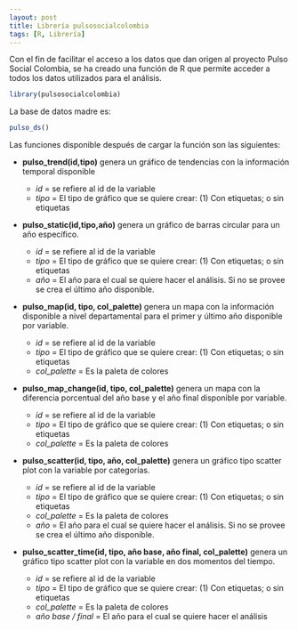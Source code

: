 ```yaml
---
layout: post
title: Librería pulsosocialcolombia
tags: [R, Librería]
---
```


Con el fin de facilitar el acceso a los datos que dan origen al proyecto Pulso Social Colombia, se ha creado una función de R que permite acceder a todos los datos utilizados para el análisis.

```R
library(pulsosocialcolombia)
```

La base de datos madre es:

```R
pulso_ds()
```

Las funciones disponible después de cargar la función son las siguientes:

* **pulso_trend(id,tipo)** genera un gráfico de tendencias con la información temporal disponible
  - *id* = se refiere al id de la variable
  - *tipo* = El tipo de gráfico que se quiere crear: (1) Con etiquetas; o sin etiquetas

* **pulso_static(id,tipo,año)** genera un gráfico de barras circular para un año específico.
  - *id* = se refiere al id de la variable
  - *tipo* = El tipo de gráfico que se quiere crear: (1) Con etiquetas; o sin etiquetas
  -  *año* = El año para el cual se quiere hacer el análisis. Si no se provee se crea el último año disponible.

* **pulso_map(id, tipo, col_palette)** genera un mapa con la información disponible a nivel departamental para el primer y último año disponible por variable.
  - *id* = se refiere al id de la variable
  - *tipo* = El tipo de gráfico que se quiere crear: (1) Con etiquetas; o sin etiquetas
  - *col_palette* = Es la paleta de colores

* **pulso_map_change(id, tipo, col_palette)** genera un mapa con la diferencia porcentual del año base y el año final disponible por variable.
  - *id* = se refiere al id de la variable
  - *tipo* = El tipo de gráfico que se quiere crear: (1) Con etiquetas; o sin etiquetas
  - *col_palette* = Es la paleta de colores

* **pulso_scatter(id, tipo, año, col_palette)** genera un gráfico tipo scatter plot con la variable por categorías.
    - *id* = se refiere al id de la variable
    - *tipo* = El tipo de gráfico que se quiere crear: (1) Con etiquetas; o sin etiquetas
    - *col_palette* = Es la paleta de colores
    -  *año* = El año para el cual se quiere hacer el análisis. Si no se provee se crea el último año disponible.

* **pulso_scatter_time(id, tipo, año base, año final, col_palette)** genera un gráfico tipo scatter plot con la variable en dos momentos del tiempo.
    - *id* = se refiere al id de la variable
    - *tipo* = El tipo de gráfico que se quiere crear: (1) Con etiquetas; o sin etiquetas
    - *col_palette* = Es la paleta de colores
    -  *año base / final* = El año para el cual se quiere hacer el análisis
